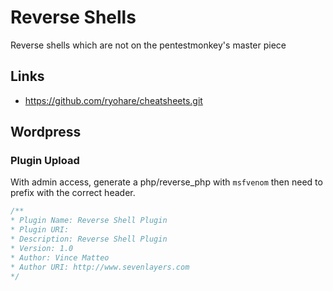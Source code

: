 # Reverse Shells
Reverse shells which are not on the pentestmonkey's master piece
## Links
- https://github.com/ryohare/cheatsheets.git
## Wordpress
### Plugin Upload
With admin access, generate a php/reverse_php with `msfvenom` then need to prefix with the correct header.
```php
/**
* Plugin Name: Reverse Shell Plugin
* Plugin URI:
* Description: Reverse Shell Plugin
* Version: 1.0
* Author: Vince Matteo
* Author URI: http://www.sevenlayers.com
*/
```
